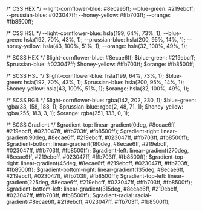 /* CSS HEX */
--light-cornflower-blue: #8ecae6ff;
--blue-green: #219ebcff;
--prussian-blue: #023047ff;
--honey-yellow: #ffb703ff;
--orange: #fb8500ff;

/* CSS HSL */
--light-cornflower-blue: hsla(199, 64%, 73%, 1);
--blue-green: hsla(192, 70%, 43%, 1);
--prussian-blue: hsla(200, 95%, 14%, 1);
--honey-yellow: hsla(43, 100%, 51%, 1);
--orange: hsla(32, 100%, 49%, 1);

/* SCSS HEX */
$light-cornflower-blue: #8ecae6ff;
$blue-green: #219ebcff;
$prussian-blue: #023047ff;
$honey-yellow: #ffb703ff;
$orange: #fb8500ff;

/* SCSS HSL */
$light-cornflower-blue: hsla(199, 64%, 73%, 1);
$blue-green: hsla(192, 70%, 43%, 1);
$prussian-blue: hsla(200, 95%, 14%, 1);
$honey-yellow: hsla(43, 100%, 51%, 1);
$orange: hsla(32, 100%, 49%, 1);

/* SCSS RGB */
$light-cornflower-blue: rgba(142, 202, 230, 1);
$blue-green: rgba(33, 158, 188, 1);
$prussian-blue: rgba(2, 48, 71, 1);
$honey-yellow: rgba(255, 183, 3, 1);
$orange: rgba(251, 133, 0, 1);

/* SCSS Gradient */
$gradient-top: linear-gradient(0deg, #8ecae6ff, #219ebcff, #023047ff, #ffb703ff, #fb8500ff);
$gradient-right: linear-gradient(90deg, #8ecae6ff, #219ebcff, #023047ff, #ffb703ff, #fb8500ff);
$gradient-bottom: linear-gradient(180deg, #8ecae6ff, #219ebcff, #023047ff, #ffb703ff, #fb8500ff);
$gradient-left: linear-gradient(270deg, #8ecae6ff, #219ebcff, #023047ff, #ffb703ff, #fb8500ff);
$gradient-top-right: linear-gradient(45deg, #8ecae6ff, #219ebcff, #023047ff, #ffb703ff, #fb8500ff);
$gradient-bottom-right: linear-gradient(135deg, #8ecae6ff, #219ebcff, #023047ff, #ffb703ff, #fb8500ff);
$gradient-top-left: linear-gradient(225deg, #8ecae6ff, #219ebcff, #023047ff, #ffb703ff, #fb8500ff);
$gradient-bottom-left: linear-gradient(315deg, #8ecae6ff, #219ebcff, #023047ff, #ffb703ff, #fb8500ff);
$gradient-radial: radial-gradient(#8ecae6ff, #219ebcff, #023047ff, #ffb703ff, #fb8500ff);